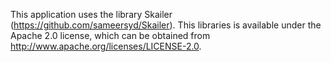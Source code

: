 This application uses the library Skailer (https://github.com/sameersyd/Skailer). This libraries is available under the Apache 2.0 license, which can be obtained from http://www.apache.org/licenses/LICENSE-2.0.
